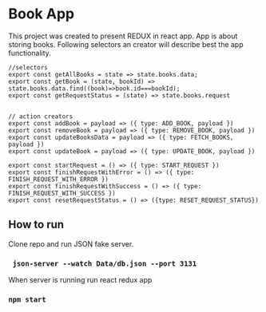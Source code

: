 # Book App

This project was created to present REDUX in react app.
App is about storing books. Following selectors an creator will describe best the app functionality.

```
//selectors
export const getAllBooks = state => state.books.data;
export const getBook = (state, bookId) => state.books.data.find((book)=>book.id===bookId);
export const getRequestStatus = (state) => state.books.request


// action creators
export const addBook = payload => ({ type: ADD_BOOK, payload })
export const removeBook = payload => ({ type: REMOVE_BOOK, payload })
export const updateBooksData = payload => ({ type: FETCH_BOOKS, payload })
export const updateBook = payload => ({ type: UPDATE_BOOK, payload })

export const startRequest = () => ({ type: START_REQUEST })
export const finishRequestWithError = () => ({ type: FINISH_REQUEST_WITH_ERROR })
export const finishRequestWithSuccess = () => ({ type: FINISH_REQUEST_WITH_SUCCESS })
export const resetRequestStatus = () => ({type: RESET_REQUEST_STATUS})
```

## How to run

Clone repo and run JSON fake server.

### ` json-server --watch Data/db.json --port 3131`

When server is running run react redux app

### `npm start`

